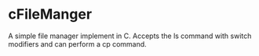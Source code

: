 # cFileManger
A simple file manager implement in C. Accepts the ls command with switch modifiers and can perform a cp command.

